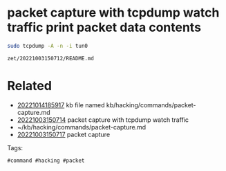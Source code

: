 # packet capture with tcpdump watch traffic print packet data contents
```bash
sudo tcpdump -A -n -i tun0
```

` zet/20221003150712/README.md `

# Related

- [20221014185917](/zet/20221014185917/README.md) kb file named kb/hacking/commands/packet-capture.md
- [20221003150714](/zet/20221003150714/README.md) packet capture with tcpdump watch traffic
- ~/kb/hacking/commands/packet-capture.md
- [20221003150717](/zet/20221003150717/README.md) packet capture

Tags:

    #command #hacking #packet 
